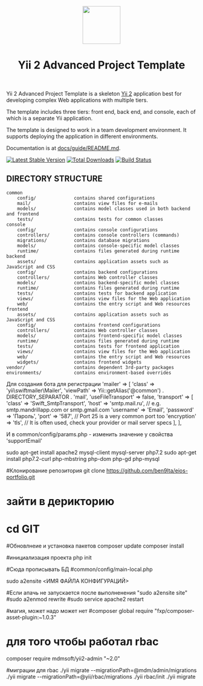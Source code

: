 <p align="center">
    <a href="https://github.com/yiisoft" target="_blank">
        <img src="https://avatars0.githubusercontent.com/u/993323" height="100px">
    </a>
    <h1 align="center">Yii 2 Advanced Project Template</h1>
    <br>
</p>

Yii 2 Advanced Project Template is a skeleton [Yii 2](http://www.yiiframework.com/) application best for
developing complex Web applications with multiple tiers.

The template includes three tiers: front end, back end, and console, each of which
is a separate Yii application.

The template is designed to work in a team development environment. It supports
deploying the application in different environments.

Documentation is at [docs/guide/README.md](docs/guide/README.md).

[![Latest Stable Version](https://img.shields.io/packagist/v/yiisoft/yii2-app-advanced.svg)](https://packagist.org/packages/yiisoft/yii2-app-advanced)
[![Total Downloads](https://img.shields.io/packagist/dt/yiisoft/yii2-app-advanced.svg)](https://packagist.org/packages/yiisoft/yii2-app-advanced)
[![Build Status](https://travis-ci.com/yiisoft/yii2-app-advanced.svg?branch=master)](https://travis-ci.com/yiisoft/yii2-app-advanced)

DIRECTORY STRUCTURE
-------------------

```
common
    config/              contains shared configurations
    mail/                contains view files for e-mails
    models/              contains model classes used in both backend and frontend
    tests/               contains tests for common classes    
console
    config/              contains console configurations
    controllers/         contains console controllers (commands)
    migrations/          contains database migrations
    models/              contains console-specific model classes
    runtime/             contains files generated during runtime
backend
    assets/              contains application assets such as JavaScript and CSS
    config/              contains backend configurations
    controllers/         contains Web controller classes
    models/              contains backend-specific model classes
    runtime/             contains files generated during runtime
    tests/               contains tests for backend application    
    views/               contains view files for the Web application
    web/                 contains the entry script and Web resources
frontend
    assets/              contains application assets such as JavaScript and CSS
    config/              contains frontend configurations
    controllers/         contains Web controller classes
    models/              contains frontend-specific model classes
    runtime/             contains files generated during runtime
    tests/               contains tests for frontend application
    views/               contains view files for the Web application
    web/                 contains the entry script and Web resources
    widgets/             contains frontend widgets
vendor/                  contains dependent 3rd-party packages
environments/            contains environment-based overrides
```

Для создания бота для регистрации
'mailer' => [
            'class' => 'yii\swiftmailer\Mailer',
            'viewPath' => Yii::getAlias('@common') . DIRECTORY_SEPARATOR . 'mail',
            'useFileTransport' => false,
            'transport' => [
                'class' => 'Swift_SmtpTransport',
                'host' => 'smtp.mail.ru',  // e.g. smtp.mandrillapp.com or smtp.gmail.com
                'username' => 'Email',
                'password' => 'Пароль',
                'port' => '587', // Port 25 is a very common port too
                'encryption' => 'tls', // It is often used, check your provider or mail server specs
            ],
        ],

И в common/config/params.php - изменить значение у свойства 'supportEmail'




sudo apt-get install apache2 mysql-client mysql-server php7.2 
sudo apt-get install php7.2-curl php-mbstring php-dom php-gd php-mysql

#Клонирование репозитория
git clone https://github.com/ben9lta/eios-portfolio.git 
# зайти в дерикторию
# cd GIT

#Обновлнеие и установка пакетов
composer update
composer install

#инициализация проекта
php init

#Сюда прописывать БД
#common/config/main-local.php

sudo a2ensite <ИМЯ ФАЙЛА КОНФИГУРАЦИЙ>

#Если апачь не запускается после выполненения "sudo a2ensite site"
#sudo a2enmod rewrite
#sudo service apache2 restart

#магия, может надо может нет
#composer global require "fxp/composer-asset-plugin:~1.0.3"

# для того чтобы работал rbac
composer require mdmsoft/yii2-admin "~2.0"

#миграции для rbac
./yii migrate --migrationPath=@mdm/admin/migrations
./yii migrate --migrationPath=@yii/rbac/migrations
./yii rbac/init
./yii migrate
